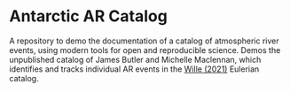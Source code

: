 # Antarctic AR Catalog
A repository to demo the documentation of a catalog of atmospheric river events, using modern tools for open and reproducible science. Demos the unpublished catalog of James Butler and Michelle Maclennan, which identifies and tracks individual AR events in the [Wille (2021)](https://agupubs.onlinelibrary.wiley.com/doi/full/10.1029/2020JD033788) Eulerian catalog.
